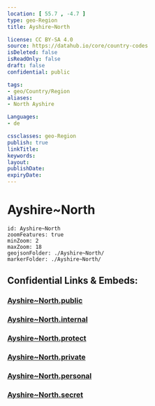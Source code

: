 ```yaml
---
location: [ 55.7 , -4.7 ] 
type: geo-Region
title: Ayshire~North

license: CC BY-SA 4.0
source: https://datahub.io/core/country-codes
isDeleted: false
isReadOnly: false
draft: false
confidential: public

tags:
- geo/Country/Region
aliases:
- North Ayshire

Languages:
- de

cssclasses: geo-Region
publish: true
linkTitle: 
keywords: 
layout: 
publishDate: 
expiryDate: 
---
```


# Ayshire~North

```leaflet
id: Ayshire~North
zoomFeatures: true 
minZoom: 2 
maxZoom: 18
geojsonFolder: ./Ayshire~North/
markerFolder: ./Ayshire~North/
```


## Confidential Links & Embeds: 

### [Ayshire~North.public](/_public/\Earth\Continent\Europe\Europe~North\UK\Scotland\counties~ScotlandAyshire~North.public.md) 

### [Ayshire~North.internal](/_internal/\Earth\Continent\Europe\Europe~North\UK\Scotland\counties~ScotlandAyshire~North.internal.md) 

### [Ayshire~North.protect](/_protect/\Earth\Continent\Europe\Europe~North\UK\Scotland\counties~ScotlandAyshire~North.protect.md) 

### [Ayshire~North.private](/_private/\Earth\Continent\Europe\Europe~North\UK\Scotland\counties~ScotlandAyshire~North.private.md) 

### [Ayshire~North.personal](/_personal/\Earth\Continent\Europe\Europe~North\UK\Scotland\counties~ScotlandAyshire~North.personal.md) 

### [Ayshire~North.secret](/_secret/\Earth\Continent\Europe\Europe~North\UK\Scotland\counties~ScotlandAyshire~North.secret.md)

